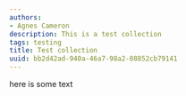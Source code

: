 ```yaml
---
authors:
- Agnes Cameron
description: This is a test collection
tags: testing
title: Test collection
uuid: bb2d42ad-940a-46a7-98a2-08852cb79141
---
```


here is some text